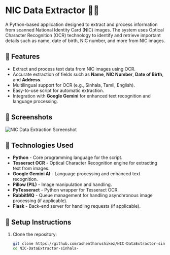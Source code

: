 # NIC Data Extractor 🛂📄  

A Python-based application designed to extract and process information from scanned National Identity Card (NIC) images. The system uses Optical Character Recognition (OCR) technology to identify and retrieve important details such as name, date of birth, NIC number, and more from NIC images.

## 🌟 Features  
- Extract and process text data from NIC images using OCR.
- Accurate extraction of fields such as **Name**, **NIC Number**, **Date of Birth**, and **Address**.
- Multilingual support for OCR (e.g., Sinhala, Tamil, English).
- Easy-to-use script for automatic extraction.
- Integration with **Google Gemini** for enhanced text recognition and language processing.

## 📸 Screenshots  
![NIC Data Extraction Screenshot](screenshot.png)

## 🚀 Technologies Used  
- **Python** - Core programming language for the script.
- **Tesseract OCR** - Optical Character Recognition engine for extracting text from images.
- **Google Gemini AI** - Language processing and enhanced text recognition.
- **Pillow (PIL)** - Image manipulation and handling.
- **PyTesseract** - Python wrapper for Tesseract OCR.
- **RabbitMQ** - Queue management for handling asynchronous image processing (if applicable).
- **Flask** - Back-end server for handling requests (if applicable).
  
## 🔧 Setup Instructions  

1. Clone the repository:  
   ```bash
   git clone https://github.com/ashentharushikez/NIC-DataExtractor-sinhala-.git
   cd NIC-DataExtractor-sinhala-
